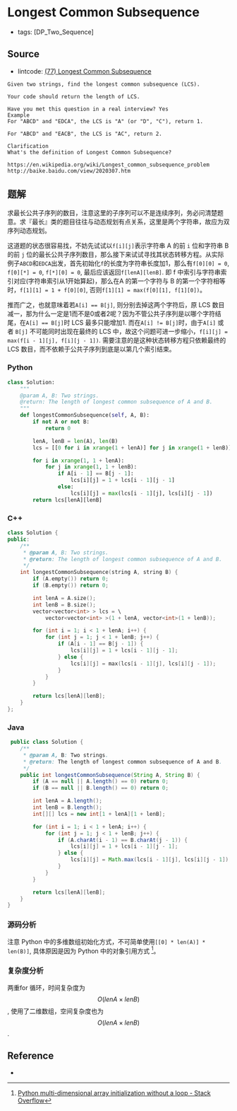 # Longest Common Subsequence

- tags: [DP_Two_Sequence]

## Source

- lintcode: [(77) Longest Common Subsequence](http://www.lintcode.com/en/problem/longest-common-subsequence/)

```
Given two strings, find the longest common subsequence (LCS).

Your code should return the length of LCS.

Have you met this question in a real interview? Yes
Example
For "ABCD" and "EDCA", the LCS is "A" (or "D", "C"), return 1.

For "ABCD" and "EACB", the LCS is "AC", return 2.

Clarification
What's the definition of Longest Common Subsequence?

https://en.wikipedia.org/wiki/Longest_common_subsequence_problem
http://baike.baidu.com/view/2020307.htm
```

## 题解

求最长公共子序列的数目，注意这里的子序列可以不是连续序列，务必问清楚题意。求『最长』类的题目往往与动态规划有点关系，这里是两个字符串，故应为双序列动态规划。

这道题的状态很容易找，不妨先试试以`f[i][j]`表示字符串 A 的前 `i` 位和字符串 B 的前 `j` 位的最长公共子序列数目，那么接下来试试寻找其状态转移方程。从实际例子`ABCD`和`EDCA`出发，首先初始化`f`的长度为字符串长度加1，那么有`f[0][0] = 0`, `f[0][*] = 0`, `f[*][0] = 0`, 最后应该返回`f[lenA][lenB]`. 即 f 中索引与字符串索引对应(字符串索引从1开始算起)，那么在A 的第一个字符与 B 的第一个字符相等时，`f[1][1] = 1 + f[0][0]`, 否则`f[1][1] = max(f[0][1], f[1][0])`。

推而广之，也就意味着若`A[i] == B[j]`, 则分别去掉这两个字符后，原 LCS 数目减一，那为什么一定是1而不是0或者2呢？因为不管公共子序列是以哪个字符结尾，在`A[i] == B[j]`时 LCS 最多只能增加1. 而在`A[i] != B[j]`时，由于`A[i]` 或者 `B[j]` 不可能同时出现在最终的 LCS 中，故这个问题可进一步缩小，`f[i][j] = max(f[i - 1][j], f[i][j - 1])`. 需要注意的是这种状态转移方程只依赖最终的 LCS 数目，而不依赖于公共子序列到底是以第几个索引结束。

### Python

```python
class Solution:
    """
    @param A, B: Two strings.
    @return: The length of longest common subsequence of A and B.
    """
    def longestCommonSubsequence(self, A, B):
        if not A or not B:
            return 0

        lenA, lenB = len(A), len(B)
        lcs = [[0 for i in xrange(1 + lenA)] for j in xrange(1 + lenB)]

        for i in xrange(1, 1 + lenA):
            for j in xrange(1, 1 + lenB):
                if A[i - 1] == B[j - 1]:
                    lcs[i][j] = 1 + lcs[i - 1][j - 1]
                else:
                    lcs[i][j] = max(lcs[i - 1][j], lcs[i][j - 1])
        return lcs[lenA][lenB]
```

### C++

```c++
class Solution {
public:
    /**
     * @param A, B: Two strings.
     * @return: The length of longest common subsequence of A and B.
     */
    int longestCommonSubsequence(string A, string B) {
        if (A.empty()) return 0;
        if (B.empty()) return 0;

        int lenA = A.size();
        int lenB = B.size();
        vector<vector<int> > lcs = \
            vector<vector<int> >(1 + lenA, vector<int>(1 + lenB));

        for (int i = 1; i < 1 + lenA; i++) {
            for (int j = 1; j < 1 + lenB; j++) {
                if (A[i - 1] == B[j - 1]) {
                    lcs[i][j] = 1 + lcs[i - 1][j - 1];
                } else {
                    lcs[i][j] = max(lcs[i - 1][j], lcs[i][j - 1]);
                }
            }
        }

        return lcs[lenA][lenB];
    }
};
```

### Java

```java
 public class Solution {
    /**
     * @param A, B: Two strings.
     * @return: The length of longest common subsequence of A and B.
     */
    public int longestCommonSubsequence(String A, String B) {
        if (A == null || A.length() == 0) return 0;
        if (B == null || B.length() == 0) return 0;

        int lenA = A.length();
        int lenB = B.length();
        int[][] lcs = new int[1 + lenA][1 + lenB];

        for (int i = 1; i < 1 + lenA; i++) {
            for (int j = 1; j < 1 + lenB; j++) {
                if (A.charAt(i - 1) == B.charAt(j - 1)) {
                    lcs[i][j] = 1 + lcs[i - 1][j - 1];
                } else {
                    lcs[i][j] = Math.max(lcs[i - 1][j], lcs[i][j - 1]);
                }
            }
        }

        return lcs[lenA][lenB];
    }
}
```

### 源码分析

注意 Python 中的多维数组初始化方式，不可简单使用`[[0] * len(A)] * len(B)]`, 具体原因是因为 Python 中的对象引用方式 [^Stackoverflow]。

### 复杂度分析

两重for 循环，时间复杂度为 $$O(lenA \times lenB)$$, 使用了二维数组，空间复杂度也为 $$O(lenA \times lenB)$$. 

## Reference

- [^Stackoverflow]: [Python multi-dimensional array initialization without a loop - Stack Overflow](http://stackoverflow.com/questions/3662475/python-multi-dimensional-array-initialization-without-a-loop)
